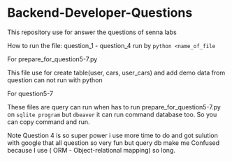 # Backend-Developer-Questions
This repository use for answer the questions of senna labs

How to run the file:
question_1 - question_4 run by `python <name_of_file`

For prepare_for_question5-7.py

This file use for create table(user, cars, user_cars) and add demo data from question can not run with python

For question5-7

These files are query can run when has to run prepare_for_question5-7.py on `sqlite program` but `dbeaver` it can run command database too.
So you can copy command and run.

Note Question 4 is so super power i use more time to do and got sulution with google that all question so very fun but query db make me Confused because I use ( ORM - Object-relational mapping) so long.

